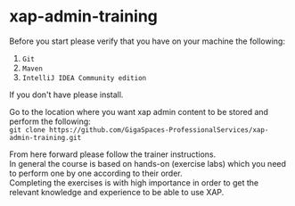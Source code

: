 # xap-admin-training

Before you start please verify that you have on your machine the following:<br>
1. `Git`<br>
2. `Maven`<br>
3. `IntelliJ IDEA Community edition` <br>

If you don't have please install.

Go to the location where you want xap admin content to be stored and perform the following:<br>
`git clone https://github.com/GigaSpaces-ProfessionalServices/xap-admin-training.git`

From here forward please follow the trainer instructions.<br>
In general the course is based on hands-on (exercise labs) which you need to perform one by one according to their order. <br>
Completing the exercises is with high importance in order to get the relevant knowledge and experience to be able to use XAP.
 
